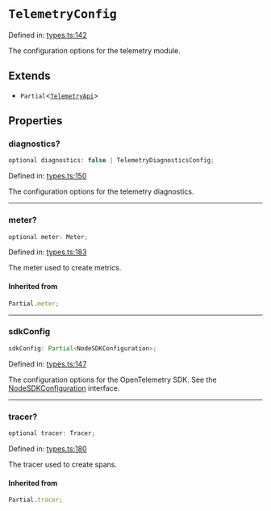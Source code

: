 # `TelemetryConfig`

Defined in: [types.ts:142](https://github.com/adobe/commerce-integration-starter-kit/blob/dc8e8d16862bde414fa630722c6f5b2fafb02d6d/packages/aio-sk-lib-telemetry/source/types.ts#L142)

The configuration options for the telemetry module.

## Extends

- `Partial`\<[`TelemetryApi`](TelemetryApi.md)\>

## Properties

### diagnostics?

```ts
optional diagnostics: false | TelemetryDiagnosticsConfig;
```

Defined in: [types.ts:150](https://github.com/adobe/commerce-integration-starter-kit/blob/dc8e8d16862bde414fa630722c6f5b2fafb02d6d/packages/aio-sk-lib-telemetry/source/types.ts#L150)

The configuration options for the telemetry diagnostics.

---

### meter?

```ts
optional meter: Meter;
```

Defined in: [types.ts:183](https://github.com/adobe/commerce-integration-starter-kit/blob/dc8e8d16862bde414fa630722c6f5b2fafb02d6d/packages/aio-sk-lib-telemetry/source/types.ts#L183)

The meter used to create metrics.

#### Inherited from

```ts
Partial.meter;
```

---

### sdkConfig

```ts
sdkConfig: Partial<NodeSDKConfiguration>;
```

Defined in: [types.ts:147](https://github.com/adobe/commerce-integration-starter-kit/blob/dc8e8d16862bde414fa630722c6f5b2fafb02d6d/packages/aio-sk-lib-telemetry/source/types.ts#L147)

The configuration options for the OpenTelemetry SDK.
See the [NodeSDKConfiguration](https://open-telemetry.github.io/opentelemetry-js/interfaces/_opentelemetry_sdk-node.NodeSDKConfiguration.html) interface.

---

### tracer?

```ts
optional tracer: Tracer;
```

Defined in: [types.ts:180](https://github.com/adobe/commerce-integration-starter-kit/blob/dc8e8d16862bde414fa630722c6f5b2fafb02d6d/packages/aio-sk-lib-telemetry/source/types.ts#L180)

The tracer used to create spans.

#### Inherited from

```ts
Partial.tracer;
```
